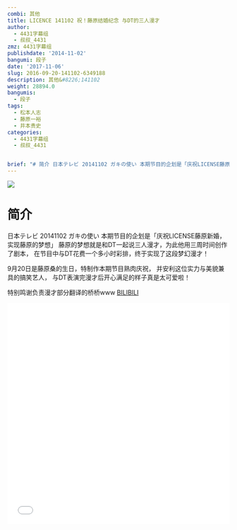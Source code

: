 ```yaml
---
combi: 其他
title: LICENCE 141102 祝！藤原结婚纪念 与DT的三人漫才
author:
  - 4431字幕组
  - 叔叔_4431
zmz: 4431字幕组
publishdate: '2014-11-02'
bangumi: 段子
date: '2017-11-06'
slug: 2016-09-20-141102-6349188
description: 其他&#8226;141102
weight: 28894.0
bangumis:
  - 段子
tags:
  - 松本人志
  - 藤原一裕
  - 井本贵史
categories:
  - 4431字幕组
  - 叔叔_4431


brief: "# 简介 日本テレビ 20141102 ガキの使い 本期节目的企划是「庆祝LICENSE藤原新婚，实现藤原的梦想」 藤原的梦想就是和DT一起说三人漫才，为此他用三周时间创作了剧本， 在节目中与DT花费一个多小时彩排，终于实现了这段梦幻漫才！ 9月20日是藤原桑的生日，特制作本期节目熟肉庆祝， 并安利这位实力与美貌兼具的搞笑艺人， 与DT表演完漫才后开心满足的样子真是太可爱啦！ 特别鸣谢负责漫才部分翻译的桥桥www"
---
```

![](https://i.imgur.com/UfjYqZ0.png)
# 简介  
日本テレビ 20141102 ガキの使い
本期节目的企划是「庆祝LICENSE藤原新婚，实现藤原的梦想」
藤原的梦想就是和DT一起说三人漫才，为此他用三周时间创作了剧本，
在节目中与DT花费一个多小时彩排，终于实现了这段梦幻漫才！

9月20日是藤原桑的生日，特制作本期节目熟肉庆祝，
并安利这位实力与美貌兼具的搞笑艺人，
与DT表演完漫才后开心满足的样子真是太可爱啦！

特别鸣谢负责漫才部分翻译的桥桥www
  [BILIBILI](https://www.bilibili.com/video/av6349188/)

  <iframe src="//www.bilibili.com/blackboard/player.html?aid=6349188" width="100%" height="500" frameborder="0" allowfullscreen="allowfullscreen"></iframe>
